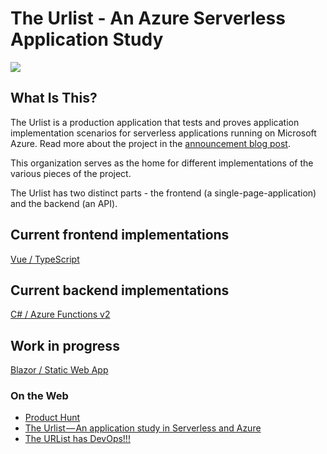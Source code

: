 # The Urlist - An Azure Serverless Application Study

![](images/urlist-banner.png)

## What Is This?

The Urlist is a production application that tests and proves application implementation scenarios for serverless applications running on Microsoft Azure. Read more about the project in the [announcement blog post](https://dev.to/azure/the-urlist-an-application-study-in-serverless-and-azure-2jk1).

This organization serves as the home for different implementations of the various pieces of the project.

The Urlist has two distinct parts - the frontend (a single-page-application) and the backend (an API).

## Current frontend implementations

[Vue / TypeScript](https://github.com/the-urlist/frontend-vue-typescript)

## Current backend implementations

[C# / Azure Functions v2](https://github.com/the-urlist/backend-csharp)

## Work in progress

[Blazor / Static Web App](https://github.com/the-urlist/BlazorSWA)

### On the Web
- [Product Hunt](https://www.producthunt.com/posts/the-urlist)
- [The Urlist — An application study in Serverless and Azure](https://hackernoon.com/the-urlist-an-application-study-in-serverless-and-azure-13c2e3b07dd2)
- [The URList has DevOps!!!](https://abelsquidhead.com/index.php/2019/05/21/the-devops-buzzkill-or-wheres-the-devops-in-the-urlist/)
